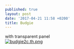 ```yaml
---
published: true
layout: post
date: '2017-04-21 11:58 +0200'
title: Budgie
---
```

with transparent panel  
[![budgie2c.th.png](https://cdn.scrot.moe/images/2017/04/21/budgie2c.th.png)](https://cdn.scrot.moe/images/2017/04/21/budgie2c.png)
